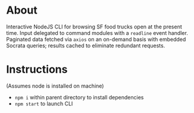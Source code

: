 # About

Interactive NodeJS CLI for browsing SF food trucks open at the present time. Input delegated to command modules with a `readline` event handler. Paginated data fetched via `axios` on an on-demand basis with embedded Socrata queries; results cached to eliminate redundant requests.

# Instructions

(Assumes node is installed on machine)

- `npm i` within parent directory to install dependencies
- `npm start` to launch CLI

